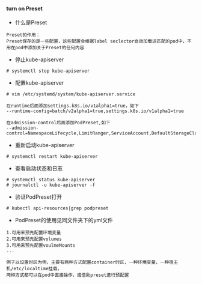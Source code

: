 #### turn on Preset

- 什么是Preset
```
Preset的作用：
Preset保存的是一些配置，这些配置会根据label seclector自动加载进匹配的pod中，不用在pod中添加关于Preset的任何内容
```

- 停止kube-apiserver

```
# systemctl stop kube-apiserver
```

- 配置kube-apiserver

```
# vim /etc/systemd/system/kube-apiserver.service

在runtime后面添加settings.k8s.io/v1alpha1=true，如下
--runtime-config=batch/v2alpha1=true,settings.k8s.io/v1alpha1=true

在admission-control后面添加PodPreset,如下
--admission-control=NamespaceLifecycle,LimitRanger,ServiceAccount,DefaultStorageClass,ResourceQuota,NodeRestriction,PodPreset
```

- 重新启动kube-apiserver

```
# systemctl restart kube-apiserver
```

- 查看启动状态和日志

```
# systemctl status kube-apiserver
# journalctl -u kube-apiserver -f
```

- 验证PodPreset打开
  
```
# kubectl api-resources|grep podpreset
```

- PodPreset的使用见同文件夹下的yml文件

```
1.可用来预先配置环境变量
2.可用来预先配置volumes
3.可用来预先配置voulmeMounts
...

例子以设置时区为例，主要有两种方式配置container时区，一种环境变量，一种宿主机/etc/localtime挂载，
两种方式都可以在pod中直接操作，或借助preset进行预配置
```
